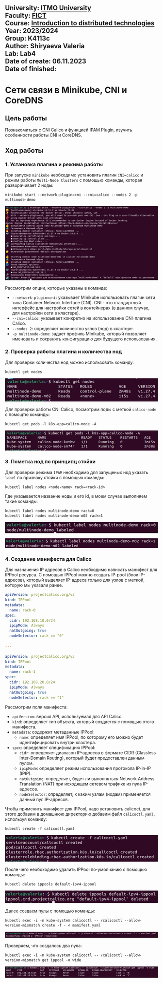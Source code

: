 University: [ITMO University](https://itmo.ru/ru/)  
Faculty: [FICT](https://fict.itmo.ru)  
Course: [Introduction to distributed technologies](https://github.com/itmo-ict-faculty/introduction-to-distributed-technologies)  
Year: 2023/2024  
Group: K4113c  
Author: Shiryaeva Valeria  
Lab: Lab4  
Date of create: 06.11.2023  
Date of finished: 
---
# Сети связи в Minikube, CNI и CoreDNS
## Цель работы
Познакомиться с CNI Calico и функцией IPAM Plugin, изучить особенности работы CNI и CoreDNS.
## Ход работы
### 1. Установка плагина и режима работы
При запуске `minikube` необходимо установить плагин `CNI=calico` и режим работы  `Multi-Node Clusters` с помощью команды, которая разворачивает 2 ноды:
```
minikube start --network-plugin=cni --cni=calico --nodes 2 -p multinode-demo
```

![minikube_start](/lab4/screenshots/minikube_start.jpg)

Рассмотрим опции, которые указаны в команде:
  - `--network-plugin=cni`: указывает Minikube использовать плагин сети типа Container Network Interface (CNI). CNI - это стандартный интерфейс для настройки сетей в контейнерах (в данном случае, для настройки сети в кластере).
  - `--cni=calico`: указывает конкретно на использование CNI-плагина Calico.
  - `--nodes 2`: определяет количество узлов (нод) в кластере.
  - `-p multinode-demo`: задает профиль Minikube, который позволяет именовать и сохранять конфигурацию для будущего использования.

### 2. Проверка работы плагина и количества нод
Для проверки количества нод можно использовать команду:
```
kubectl get nodes
```
![get_nodes](/lab4/screenshots/get_nodes.jpg)

Для проверки работы CNI Calico, посмотрим поды с меткой `calico-node` с помощтю команды:
```
kubectl get pods -l k8s-app=calico-node -A
```
![get_pods](/lab4/screenshots/get_pods.jpg)

### 3. Пометка нод по принципц стойки
Для проверки режима `IPAM` необходимо для запущеных нод указать `label` по признаку стойки с помощью команды:
```
kubectl label nodes <node-name> rack=<rack-id>
```
Где указывается название ноды и его id, в моем случае выполняем такие команды:
```
kubectl label nodes multinode-demo rack=0
kubectl label nodes multinode-demo-m02 rack=1
```

![label_nodes](/lab4/screenshots/label_nodes.jpg)

![label_nodes2](/lab4/screenshots/label_nodes2.jpg)

### 4. Создание манифеста для Calico
Для назначения IP адресов в Calico необходимо написать манифест для IPPool ресурса. С помощью IPPool можно создать IP-pool (блок IP-адресов), который выделяет IP-адреса только для узлов с меткой, которую мы указали ранее.
```yaml
apiVersion: projectcalico.org/v3
kind: IPPool
metadata:
  name: rack-0
spec:
  cidr: 192.168.10.0/24
  ipipMode: Always
  natOutgoing: true
  nodeSelector: rack == "0"

---

apiVersion: projectcalico.org/v3
kind: IPPool
metadata:
  name: rack-1
spec:
  cidr: 192.168.20.0/24
  ipipMode: Always
  natOutgoing: true
  nodeSelector: rack == "1"
```
Рассмотрим поля манифеста:
- `apiVersion`: версия API, используемая для API Calico.
- `kind`: определяет тип объекта, который создается с помощью этого манифеста.
- `metadata`: содержит метаданные IPPool:
  - `name`: определяет имя IPPool, по которому его можно будет идентифицировать внутри кластера.
- `spec`: определяет спецификацию IPPool:
  - `cidr`: определяет диапазон IP-адресов в формате CIDR (Classless Inter-Domain Routing), который будет предоставлен данным пулом.
  - `ipipMode`: определяет режим использования протокола IP-in-IP (IPIP).
  - `natOutgoing`: определяет, будет ли выполняться Network Address Translation (NAT) при исходящем сетевом трафике из пула IP-адресов.
  - `nodeSelector`: определяет, к каким узлам (нодам) применяется данный пул IP-адресов.

 Чтобы применить манифест для IPPool, надо установить calicoct, для этого добавим в домашнюю директорию добавим файл `calicoctl.yaml`, используя команду:
```
kubectl create -f calicoctl.yaml
```
![create_calicoctl](/lab4/screenshots/create_calicoctl.jpg)

После чего необоходимо удалить IPPool по-умолчанию с помощью команды:
```
kubectl delete ippools default-ipv4-ippool
```

![delete_ippools_default](/lab4/screenshots/delete_ippools_default.jpg)

Далее создаем пулы с помощью команды:
```
kubectl exec -i -n kube-system calicoctl -- /calicoctl --allow-version-mismatch create -f - < manifest.yaml
```

![create_manifest](/lab4/screenshots/create_manifest.jpg)

Проверяем, что создалось два пула:
```
kubectl exec -i -n kube-system calicoctl -- /calicoctl --allow-version-mismatch get ippool -o wide
```

![get_ippool](/lab4/screenshots/get_ippool.jpg)

